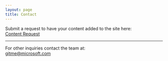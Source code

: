 ```yaml
---
layout: page
title: Contact
---
```

<div>
    <p>Submit a request to have your content added to the site here: <br>
        <a target="_blank" href="https://aka.ms/gitmerequest">Content Request</a>
    </p>
    <hr>
    <p>For other inquiries contact the team at: <br>
        <a href="mailto:gitme@microsoft.com">gitme@microsoft.com</a>
    </p>
</div>


